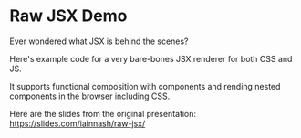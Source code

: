 Raw JSX Demo
====

Ever wondered what JSX is behind the scenes?

Here's example code for a very bare-bones JSX renderer for both CSS and JS.

It supports functional composition with components and rending nested components in the browser including CSS.

Here are the slides from the original presentation: https://slides.com/iainnash/raw-jsx/
